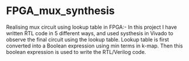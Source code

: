 # FPGA_mux_synthesis
Realising mux circuit using lookup table in FPGA:-
In this project I have written RTL code in 5 different ways, and used systhesis in Vivado to observe the final circuit using the lookup table. Lookup table is first converted into a Boolean expression using min terms in k-map. Then this boolean expression is used to write the RTL/Verilog code. 
